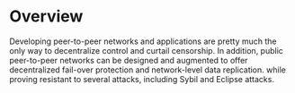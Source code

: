 # Overview

Developing peer-to-peer networks and applications are pretty much the only way to decentralize control and curtail censorship. In addition, public peer-to-peer networks can be designed and augmented to offer decentralized fail-over protection and network-level data replication. while proving resistant to several attacks, including Sybil and Eclipse attacks.

